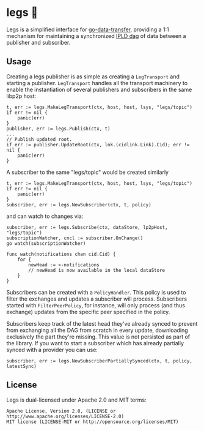legs 🦵
===

Legs is a simplified interface for [go-data-transfer](https://github.com/filecoin-project/go-data-transfer),
providing a 1:1 mechanism for maintaining a synchronized [IPLD dag](https://docs.ipld.io/) of data between
a publisher and subscriber.

Usage
---

Creating a legs publisher is as simple as creating a `LegTransport` and starting
a publisher. `LegTransport` handles all the transport machinery to enable
the instantiation of several publishers and subscribers in the same libp2p host:

```golang
t, err := legs.MakeLegTransport(ctx, host, host, lsys, "legs/topic")
if err != nil {
	panic(err)
}
publisher, err := legs.Publish(ctx, t)
...
// Publish updated root.
if err := publisher.UpdateRoot(ctx, lnk.(cidlink.Link).Cid); err != nil {
	panic(err)
}
```

A subscriber to the same "legs/topic" would be created similarly 
```golang
t, err := legs.MakeLegTransport(ctx, host, host, lsys, "legs/topic")
if err != nil {
	panic(err)
}
subscriber, err := legs.NewSubscriber(ctx, t, policy)
```
and can watch to changes via:

```golang
subscriber, err := legs.Subscribe(ctx, dataStore, lp2pHost, "legs/topic")
subscriptionWatcher, cncl := subscriber.OnChange()
go watch(subscriptionWatcher)

func watch(notifications chan cid.Cid) {
    for {
        newHead := <-notifications
        // newHead is now available in the local dataStore
    }
}
```

Subscribers can be created with a `PolicyHandler`. This policy is
used to filter the exchanges and updates a subscriber will process.
Subscribers started with `FilterPeerPolicy`, for instance, will only
process (and thus exchange) updates from the specific peer specified
in the policy.

Subscribers keep track of the latest head they've already synced
to prevent from exchanging all the DAG from scratch in every update, downloading
exclusively the part they're missing. This value is not persisted as part
of the library. If you want to start a subscriber which has already
partially synced with a provider you can use:
```golang
subscriber, err := legs.NewSubscriberPartiallySynced(ctx, t, policy, latestSync)
```

License
---

Legs is dual-licensed under Apache 2.0 and MIT terms:

    Apache License, Version 2.0, (LICENSE or http://www.apache.org/licenses/LICENSE-2.0)
    MIT license (LICENSE-MIT or http://opensource.org/licenses/MIT)
